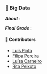### :pushpin: Big Data

***About*** : 

***Final Grade*** : 

#### :handshake: Contributors 
- [Luís Pinto](https://github.com/L-Pinto)
- [Filipa Pereira](https://github.com/tuaLipa)
- [Luísa Carneiro](https://github.com/Analucar)
- [Rita Peixoto](https://github.com/rita-peixoto)
